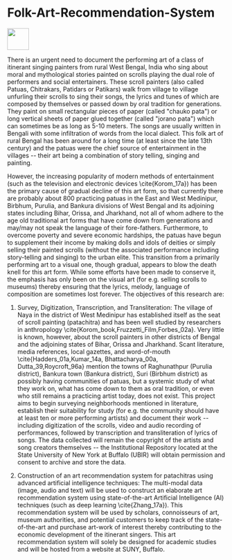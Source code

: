 # Folk-Art-Recommendation-System


<img src="https://user-images.githubusercontent.com/1102651/236267695-f170b9fa-6470-4d2a-a225-7b30d9d13864.jpeg" height="50">

There is an urgent need to document the performing art of a class of itinerant singing painters from rural West Bengal, India who sing about moral and mythological stories painted on scrolls playing the dual role of performers and social entertainers. These scroll painters (also called Patuas, Chitrakars, Patidars or Patikars) walk from village to village unfurling their scrolls to sing their songs, the lyrics and tunes of which are composed by themselves or passed down by oral tradition for generations. They paint on small rectangular pieces of paper (called "chauko pata") or long vertical sheets of paper glued together (called "jorano pata") which can sometimes be as long as 5-10 meters. The songs are usually written in Bengali with some infiltration of words from the local dialect. This folk art of rural Bengal has been around for a long time (at least since the late 13th century) and the patuas were the chief source of entertainment in the villages -- their art being a combination of story telling, singing and painting. 

However, the increasing popularity of modern methods of entertainment (such as the television and electronic devices \cite{Korom_17a}) has been the primary cause of gradual decline of this art form, so that currently there are probably about 800 practicing patuas in the East and West Medinipur, Birbhum, Purulia, and Bankura divisions of West Bengal and its adjoining states including Bihar, Orissa, and Jharkhand, not all of whom adhere to the age old traditional art forms that have come down from generations and may/may not speak the language of their fore-fathers. Furthermore, to overcome poverty and severe economic hardships, the patuas have begun to supplement their income by making dolls and idols of deities or simply selling their painted scrolls (without the associated performance including story-telling and singing) to the urban elite. This transition from a primarily performing art to a visual one, though gradual, appears to blow the death knell for this art form. While some efforts have been made to conserve it, the emphasis has only been on the visual art (for e.g. selling scrolls to museums) thereby ensuring that the lyrics, melody, language of composition are sometimes lost forever.  The objectives of this research are:

1. Survey, Digitization, Transcription, and Transliteration: The village of Naya in the district of West Medinipur has established itself as the seat of scroll painting (patachitra) and has been well studied by researchers in anthropology \cite{Korom_book,Fruzzetti_Film,Forbes_02a}. Very little is known, however, about the scroll painters in other districts of Bengal and the adjoining states of Bihar, Orissa and Jharkhand. Scant literature, media references, local gazettes, and word-of-mouth \cite{Hadders_01a,Kumar_14a, Bhattacharya_00a, Dutta_39,Roycroft_96a} mention the towns of Raghunathpur (Purulia district), Bankura town (Bankura district), Suri (Birbhum district) as possibly having communities of patuas, but a systemic study of what they work on, what has come down to them as oral tradition, or even who still remains a practicing artist today, does not exist. This project aims to begin surveying neighborhoods mentioned in literature, establish their suitability for study (for e.g. the community should have at least ten or more performing artists) and document their work -- including digitization of the scrolls, video and audio recording of performances, followed by transcription and transliteration of lyrics of songs. The data collected will remain the copyright of the artists and song creators themselves -- the Institutional Repository located at the State University of New York at Buffalo (UBIR) will obtain permission and consent to archive and store the data. 

2. Construction of an art recommendation system for patachitras using advanced artificial intelligence techniques: The multi-modal data (image, audio and text) will be used to construct an elaborate art recommendation system using state-of-the-art Artificial Intelligence (AI) techniques (such as deep learning \cite{Zhang_17a}). This recommendation system will be used by scholars, connoisseurs of art, museum authorities, and potential customers to keep track of the state-of-the-art and purchase art-work of interest thereby contributing to the economic development of the itinerant singers. This art recommendation system will solely be designed for academic studies and will be hosted from a website at SUNY, Buffalo.

